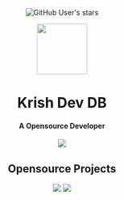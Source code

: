 <div align="center">
	<p>
    <img alt="GitHub User's stars" src="https://img.shields.io/github/stars/krishdevdb?affiliations=OWNER%2CCOLLABORATOR&logo=github&style=flat-square">
	</p>
	<img height="100px" width="100px" src="https://github.com/krishdevdb/krishdevdb/raw/main/images/avatar.png"><br>
    <h1>Krish Dev DB</h1>
    <h4>A Opensource Developer</h4>
</div>
<div align="center">
<img src="https://github-readme-stats.vercel.app/api?username=krishdevdb&show_icons=true&count_private=true">
</div>


<div align="center">
<h2> Opensource Projects</h2>
<img src="https://github-readme-stats.vercel.app/api/pin/?username=krishdevdb&repo=reseter.css&show_icons=true&count_private=true&layout=compact"> <img src="https://github-readme-stats.vercel.app/api/pin/?username=krishdevdb&repo=readme-template&show_icons=true&count_private=true&layout=compact">
</div>